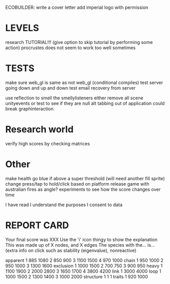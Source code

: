 ECOBUILDER:
write a cover letter
add imperial logo with permission


# LEVELS
research TUTORIAL!!! (give option to skip tutorial by performing some action)
procrustes does not seem to work too well sometimes

# TESTS
make sure web_gl is same as not web_gl (conditional compiles)
test server going down and up and down
test email recovery from server

use reflection to smell the smellylisteners
either remove all scene unityevents or test to see if they are null
alt tabbing out of application could break graphinteraction

# Research world
verify high scores by checking matrices

# Other
make health go blue if above a super threshold (will need another fill sprite)
change press/tap to hold/click based on platform
release game with australian fires as angle?
experiments to see how the score changes over time

I have read
I understand the purposes
I consent to data

# REPORT CARD
Your final score was XXX
Use the 'i' icon thingy to show the explanation This was made up of X nodes, and X edges
The species with the... is...
(extra info on click such as stability (eigenvalue), nonreactive)




apparent
1 885 1080
2 850 900
3 1100 1500
4 970 1000
chain
1 950 1000
2 950 1000
3 1300 1600
exclusion
1 1000 1500
2 700 750
3 900 950
heavy
1 1100 1900
2 2000 2800
3 1650 1700
4 3800 4200
link
1 3000 4000
loop
1 1000 1500
2 1300 1400
3 1000 2000
structure
1 1 1
traits
1 920 1000
